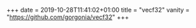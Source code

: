 +++
date = 2019-10-28T11:41:02+01:00
title = "vecf32"
vanity = "https://github.com/gorgonia/vecf32"
+++


